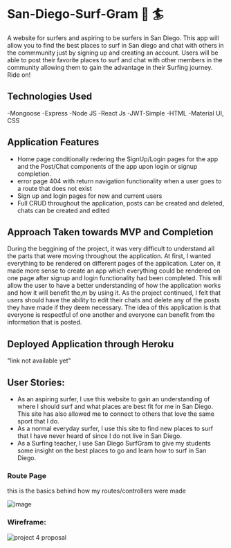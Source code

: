 # San-Diego-Surf-Gram 🌊 🏄
A website for surfers and aspiring to be surfers in San Diego. This app will allow you to find the best places to surf in San diego and chat with others in the commmunity just by signing up and creating an account. Users will be able to post their favorite places to surf and chat with other members in the community allowing them to gain the advantage in their Surfing journey. Ride on!

## Technologies Used
-Mongoose
-Express
-Node JS
-React Js
-JWT-Simple
-HTML
-Material UI, CSS

## Application Features
- Home page conditionally redering the SignUp/Login pages for the app and the Post/Chat components of the app upon login or signup completion.
- error page 404 with return navigation functionality when a user goes to a route that does not exist
- Sign up and login pages for new and current users
- Full CRUD throughout the application, posts can be created and deleted, chats can be created and edited

## Approach Taken towards MVP and Completion
During the beggining of the project, it was very difficult to understand all the parts that were moving throughout the application. At first, I wanted everything to be rendered on different pages of the application. Later on, it made more sense to create an app which everything could be rendered on one page after signup and login functionality had been completed. This will allow the user to have a better understanding of how the application works and how it will benefit the,m by using it. As the project continued, I felt that users should have the ability to edit their chats and delete any of the posts they have made if they deem necessary. The idea of this application is that everyone is respectful of one another and everyone can benefit from the information that is posted.

## Deployed Application through Heroku
"link not available yet"

## User Stories:
- As an aspiring surfer, I use this website to gain an understanding of where I should surf and what places are best fit for me in San Diego. This site has also allowed me to connect to others that love the same sport that I do. 
- As a normal everyday surfer, I use this site to find new places to surf that I have never heard of since I do not live in San Diego. 
- As a Surfing teacher, I use San Diego SurfGram to give my students some insight on the best places to go and learn how to surf in San Diego.

### Route Page
this is the basics behind how my routes/controllers were made

![image](https://user-images.githubusercontent.com/115511495/204766997-a0d17ad7-e3bc-4779-ba62-da2cf462bed8.png)

### Wireframe:
![project 4 proposal](https://media.git.generalassemb.ly/user/45877/files/93403b78-383b-428d-914d-9cc0b2d014ae)
